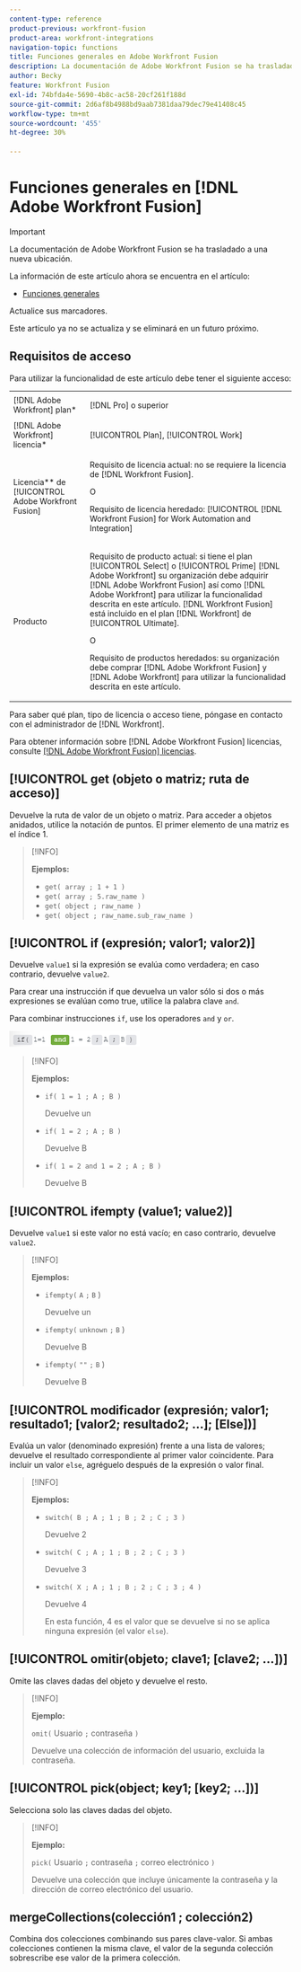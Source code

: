 ```yaml
---
content-type: reference
product-previous: workfront-fusion
product-area: workfront-integrations
navigation-topic: functions
title: Funciones generales en Adobe Workfront Fusion
description: La documentación de Adobe Workfront Fusion se ha trasladado a una nueva ubicación. Este artículo ha quedado obsoleto, pero contiene un vínculo al nuevo artículo que cubre esta funcionalidad.
author: Becky
feature: Workfront Fusion
exl-id: 74bfda4e-5690-4b8c-ac58-20cf261f188d
source-git-commit: 2d6af8b4988bd9aab7381daa79dec79e41408c45
workflow-type: tm+mt
source-wordcount: '455'
ht-degree: 30%

---
```


# Funciones generales en [!DNL Adobe Workfront Fusion]

>[!IMPORTANT]
>
>La documentación de Adobe Workfront Fusion se ha trasladado a una nueva ubicación.
>
>La información de este artículo ahora se encuentra en el artículo:
>
>* [Funciones generales](https://experienceleague.adobe.com/docs/workfront-fusion/using/references/mapping-panel/functions/general-functions.html)
>
>Actualice sus marcadores.
>
>Este artículo ya no se actualiza y se eliminará en un futuro próximo.

## Requisitos de acceso

Para utilizar la funcionalidad de este artículo debe tener el siguiente acceso:

<table style="table-layout:auto">
 <col> 
 <col> 
 <tbody> 
  <tr> 
   <td role="rowheader">[!DNL Adobe Workfront] plan*</td> 
   <td> <p>[!DNL Pro] o superior</p> </td> 
  </tr> 
  <tr data-mc-conditions=""> 
   <td role="rowheader">[!DNL Adobe Workfront] licencia*</td> 
   <td> <p>[!UICONTROL Plan], [!UICONTROL Work]</p> </td> 
  </tr> 
  <tr> 
   <td role="rowheader">Licencia** de [!UICONTROL Adobe Workfront Fusion]</td> 
   <td>
   <p>Requisito de licencia actual: no se requiere la licencia de [!DNL Workfront Fusion].</p>
   <p>O</p>
   <p>Requisito de licencia heredado: [!UICONTROL [!DNL Workfront Fusion] for Work Automation and Integration] </p>
   </td> 
  </tr> 
  <tr> 
   <td role="rowheader">Producto</td> 
   <td>
   <p>Requisito de producto actual: si tiene el plan [!UICONTROL Select] o [!UICONTROL Prime] [!DNL Adobe Workfront] su organización debe adquirir [!DNL Adobe Workfront Fusion] así como [!DNL Adobe Workfront] para utilizar la funcionalidad descrita en este artículo. [!DNL Workfront Fusion] está incluido en el plan [!DNL Workfront] de [!UICONTROL Ultimate].</p>
   <p>O</p>
   <p>Requisito de productos heredados: su organización debe comprar [!DNL Adobe Workfront Fusion] y [!DNL Adobe Workfront] para utilizar la funcionalidad descrita en este artículo.</p>
   </td> 
  </tr> 
 </tbody> 
</table>

Para saber qué plan, tipo de licencia o acceso tiene, póngase en contacto con el administrador de [!DNL Workfront].

Para obtener información sobre [!DNL Adobe Workfront Fusion] licencias, consulte [[!DNL Adobe Workfront Fusion] licencias](../../workfront-fusion/get-started/license-automation-vs-integration.md).

## [!UICONTROL get (objeto o matriz; ruta de acceso)]

Devuelve la ruta de valor de un objeto o matriz. Para acceder a objetos anidados, utilice la notación de puntos. El primer elemento de una matriz es el índice 1.

>[!INFO]
>
>**Ejemplos:**
>
>* `get( array ; 1 + 1 )`
>* `get( array ; 5.raw_name )`
>* `get( object ; raw_name )`
>* `get( object ; raw_name.sub_raw_name )`

## [!UICONTROL if (expresión; valor1; valor2)]

Devuelve `value1` si la expresión se evalúa como verdadera; en caso contrario, devuelve `value2`.

Para crear una instrucción if que devuelva un valor sólo si dos o más expresiones se evalúan como true, utilice la palabra clave `and`.

Para combinar instrucciones `if`, use los operadores `and` y `or`.

![y operador](/help/quicksilver/workfront-fusion/functions/assets/and-in-if-statement.png)

>[!INFO]
>
>**Ejemplos:**
>
>* `if( 1 = 1 ; A ; B )`
>
>    Devuelve un
>
>* `if( 1 = 2 ; A ; B )`
>
>   Devuelve B
>
>* `if( 1 = 2 and 1 = 2 ; A ; B )`
>
>    Devuelve B
>   

## [!UICONTROL ifempty (value1; value2)]

Devuelve `value1` si este valor no está vacío; en caso contrario, devuelve `value2`.

>[!INFO]
>
>**Ejemplos:**
>
>* `ifempty(` `A` `;` `B` )
>
>   Devuelve un
>
>* `ifempty(` `unknown` `;` `B` )
>
>   Devuelve B
>
>* `ifempty(` `""` `;` `B` )
>
>   Devuelve B

## [!UICONTROL modificador (expresión; valor1; resultado1; [valor2; resultado2; ...]; [Else])]

Evalúa un valor (denominado expresión) frente a una lista de valores; devuelve el resultado correspondiente al primer valor coincidente. Para incluir un valor `else`, agréguelo después de la expresión o valor final.

>[!INFO]
>
>**Ejemplos:**
>
>* `switch( B ; A ; 1 ; B ; 2 ; C ; 3 )`
>
>   Devuelve 2
>
>* `switch( C ; A ; 1 ; B ; 2 ; C ; 3 )`
>
>   Devuelve 3
>
>* `switch( X ; A ; 1 ; B ; 2 ; C ; 3 ; 4 )`
>
>   Devuelve 4
>   
>   En esta función, 4 es el valor que se devuelve si no se aplica ninguna expresión (el valor `else`).

## [!UICONTROL omitir(objeto; clave1; [clave2; ...])]

Omite las claves dadas del objeto y devuelve el resto.

>[!INFO]
>
>**Ejemplo:**
>
>`omit(` Usuario `;` contraseña `)`
>
>Devuelve una colección de información del usuario, excluida la contraseña.

## [!UICONTROL pick(object; key1; [key2; ...])]

Selecciona solo las claves dadas del objeto.

>[!INFO]
>
>**Ejemplo:**
>
>`pick(` Usuario `;` contraseña `;` correo electrónico `)`
>
>Devuelve una colección que incluye únicamente la contraseña y la dirección de correo electrónico del usuario.

## mergeCollections(colección1 ; colección2)

Combina dos colecciones combinando sus pares clave-valor. Si ambas colecciones contienen la misma clave, el valor de la segunda colección sobrescribe ese valor de la primera colección.

